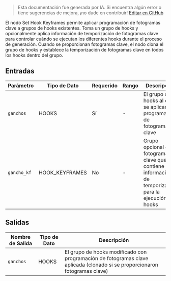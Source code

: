 > Esta documentación fue generada por IA. Si encuentra algún error o tiene sugerencias de mejora, ¡no dude en contribuir! [Editar en GitHub](https://github.com/Comfy-Org/embedded-docs/blob/main/comfyui_embedded_docs/docs/SetHookKeyframes/es.md)

El nodo Set Hook Keyframes permite aplicar programación de fotogramas clave a grupos de hooks existentes. Toma un grupo de hooks y opcionalmente aplica información de temporización de fotogramas clave para controlar cuándo se ejecutan los diferentes hooks durante el proceso de generación. Cuando se proporcionan fotogramas clave, el nodo clona el grupo de hooks y establece la temporización de fotogramas clave en todos los hooks dentro del grupo.

## Entradas

| Parámetro | Tipo de Dato | Requerido | Rango | Descripción |
|-----------|-----------|----------|-------|-------------|
| `ganchos` | HOOKS | Sí | - | El grupo de hooks al que se aplicará la programación de fotogramas clave |
| `gancho_kf` | HOOK_KEYFRAMES | No | - | Grupo opcional de fotogramas clave que contiene información de temporización para la ejecución de hooks |

## Salidas

| Nombre de Salida | Tipo de Dato | Descripción |
|-------------|-----------|-------------|
| `ganchos` | HOOKS | El grupo de hooks modificado con programación de fotogramas clave aplicada (clonado si se proporcionaron fotogramas clave) |
